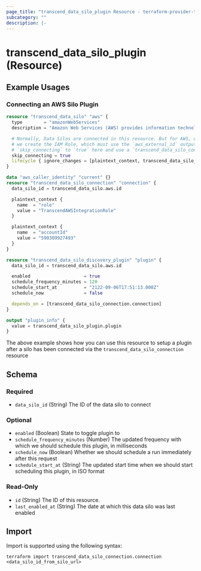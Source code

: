 ```yaml
---
page_title: "transcend_data_silo_plugin Resource - terraform-provider-transcend"
subcategory: ""
description: |-
---
```


# transcend_data_silo_plugin (Resource)

## Example Usages

### Connecting an AWS Silo Plugin

```terraform
resource "transcend_data_silo" "aws" {
  type        = "amazonWebServices"
  description = "Amazon Web Services (AWS) provides information technology infrastructure services to businesses in the form of web services."

  # Normally, Data Silos are connected in this resource. But for AWS, we want to delay connecting until after
  # we create the IAM Role, which must use the `aws_external_id` output from this resource. So instead, we set
  # `skip_connecting` to `true` here and use a `transcend_data_silo_connection` resource below
  skip_connecting = true
  lifecycle { ignore_changes = [plaintext_context, transcend_data_silo_discovery_plugin] }
}

data "aws_caller_identity" "current" {}
resource "transcend_data_silo_connection" "connection" {
  data_silo_id = transcend_data_silo.aws.id

  plaintext_context {
    name  = "role"
    value = "TranscendAWSIntegrationRole"
  }

  plaintext_context {
    name  = "accountId"
    value = "590309927493"
  }
}

resource "transcend_data_silo_discovery_plugin" "plugin" {
  data_silo_id = transcend_data_silo.aws.id

  enabled                    = true
  schedule_frequency_minutes = 120
  schedule_start_at          = "2122-09-06T17:51:13.000Z"
  schedule_now               = false

  depends_on = [transcend_data_silo_connection.connection]
}

output "plugin_info" {
  value = transcend_data_silo_plugin.plugin
}
```

The above example shows how you can use this resource to setup a plugin after a silo has been connected via the `transcend_data_silo_connection` resource

<!-- schema generated by tfplugindocs -->

## Schema

### Required

- `data_silo_id` (String) The ID of the data silo to connect

### Optional

- `enabled` (Boolean) State to toggle plugin to
- `schedule_frequency_minutes` (Number) The updated frequency with which we should schedule this plugin, in milliseconds
- `schedule_now` (Boolean) Whether we should schedule a run immediately after this request
- `schedule_start_at` (String) The updated start time when we should start scheduling this plugin, in ISO format

### Read-Only

- `id` (String) The ID of this resource.
- `last_enabled_at` (String) The date at which this data silo was last enabled

## Import

Import is supported using the following syntax:

```shell
terraform import transcend_data_silo_connection.connection <data_silo_id_from_silo_url>
```
